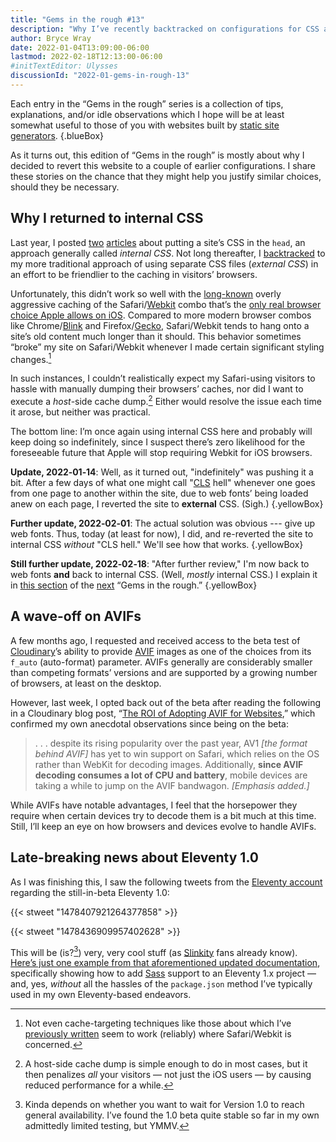 ```yaml
---
title: "Gems in the rough #13"
description: "Why I’ve recently backtracked on configurations for CSS and image-handling."
author: Bryce Wray
date: 2022-01-04T13:09:00-06:00
lastmod: 2022-02-18T12:13:00-06:00
#initTextEditor: Ulysses
discussionId: "2022-01-gems-in-rough-13"
---
```


Each entry in the “Gems in the rough” series is a collection of tips, explanations, and/or idle observations which I hope will be at least somewhat useful to those of you with websites built by [static site generators](https://jamstack.org/generators).
{.blueBox}

As it turns out, this edition of “Gems in the rough” is mostly about why I decided to revert this website to a couple of earlier configurations. I share these stories on the chance that they might help you justify similar choices, should they be necessary.

## Why I returned to internal CSS

Last year, I posted [two](/posts/2021/02/tailwind-head-hugo-pipes/) [articles](/posts/2021/03/tailwind-head-eleventy/) about putting a site’s CSS in the `head`, an approach generally called *internal CSS*. Not long thereafter, I [backtracked](/posts/2021/05/gems-in-rough-05/#its-all-about-the-cache) to my more traditional approach of using separate CSS files (*external CSS*) in an effort to be friendlier to the caching in visitors’ browsers.

Unfortunately, this didn’t work so well with the [long-known](https://arstechnica.com/civis/viewtopic.php?f=19&t=614905) overly aggressive caching of the Safari/[Webkit](https://webkit.org/) combo that’s the [only real browser choice Apple allows on iOS](https://infrequently.org/2021/08/webkit-ios-deep-dive/). Compared to more modern browser combos like Chrome/[Blink](https://www.chromium.org/blink) and Firefox/[Gecko](https://developer.mozilla.org/en-US/docs/Glossary/Gecko), Safari/Webkit tends to hang onto a site’s old content much longer than it should. This behavior sometimes “broke” my site on Safari/Webkit whenever I made certain significant styling changes.[^1]

In such instances, I couldn’t realistically expect my Safari-using visitors to hassle with manually dumping their browsers’ caches, nor did I want to execute a *host*-side cache dump.[^2] Either would resolve the issue each time it arose, but neither was practical.

The bottom line: I’m once again using internal CSS here and probably will keep doing so indefinitely, since I suspect there’s zero likelihood for the foreseeable future that Apple will stop requiring Webkit for iOS browsers.

**Update, 2022‑01‑14**: Well, as it turned out, "indefinitely" was pushing it a bit. After a few days of what one might call "[CLS](https://web.dev/cls/) hell" whenever one goes from one page to another within the site, due to web fonts’ being loaded anew on each page, I reverted the site to **external** CSS. (Sigh.)
{.yellowBox}

**Further update, 2022‑02‑01**: The actual solution was obvious --- give up web fonts. Thus, today (at least for now), I did, and re-reverted the site to internal CSS *without* "CLS hell." We'll see how that works.
{.yellowBox}

**Still further update, 2022‑02‑18**: "After further review," I'm now back to web fonts **and** back to internal CSS. (Well, *mostly* internal CSS.) I explain it in [this section](/posts/2022/02/gems-in-rough-14/#making-web-fonts-work-with-internal-css) of the [next](/posts/2022/02/gems-in-rough-14/) “Gems in the rough.”
{.yellowBox}

## A wave-off on AVIFs

A few months ago, I requested and received access to the beta test of [Cloudinary](https://cloudinary.com)’s ability to provide [AVIF](https://en.wikipedia.org/wiki/AVIF) images as one of the choices from its `f_auto` (auto-format) parameter. AVIFs generally are considerably smaller than competing formats’ versions and are supported by a growing number of browsers, at least on the desktop.

However, last week, I opted back out of the beta after reading the following in a Cloudinary blog post, “[The ROI of Adopting AVIF for Websites](https://cloudinary.com/blog/the_roi_of_adopting_avif_for_websites),” which confirmed my own anecdotal observations since being on the beta:

> .&nbsp;.&nbsp;. despite its rising popularity over the past year, AV1 *[the format behind AVIF]* has yet to win support on Safari, which relies on the OS rather than WebKit for decoding images. Additionally, **since AVIF decoding consumes a lot of CPU and battery**, mobile devices are taking a while to jump on the AVIF bandwagon. *[Emphasis added.]*

While AVIFs have notable advantages, I feel that the horsepower they require when certain devices try to decode them is a bit much at this time. Still, I’ll keep an eye on how browsers and devices evolve to handle AVIFs.

## Late-breaking news about Eleventy 1.0

As I was finishing this, I saw the following tweets from the [Eleventy account](https://twitter.com/eleven_ty) regarding the still-in-beta Eleventy 1.0:

{{< stweet "1478407921264377858" >}}

{{< stweet "1478436909957402628" >}}

This will be (is?[^3]) very, very cool stuff (as [Slinkity](https://slinkity.dev) fans already know). [Here’s just one example from that aforementioned updated documentation](https://www.11ty.dev/docs/languages/custom/#example-add-sass-support-to-eleventy), specifically showing how to add [Sass](https://sass-lang.com) support to an Eleventy 1.x project — and, yes, *without* all the hassles of the `package.json` method I’ve typically used in my own Eleventy-based endeavors.

[^1]:	Not even cache-targeting techniques like those about which I’ve [previously written](/posts/2020/12/hashing-out-cache-busting-fix-eleventy/) seem to work (reliably) where Safari/Webkit is concerned.

[^2]:	A host-side cache dump is simple enough to do in most cases, but it then penalizes *all* your visitors — not just the iOS users — by causing reduced performance for a while.

[^3]:	Kinda depends on whether you want to wait for Version 1.0 to reach general availability. I’ve found the 1.0 beta quite stable so far in my own admittedly limited testing, but YMMV.
